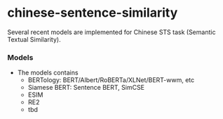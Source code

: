 # chinese-sentence-similarity
Several recent models are implemented for Chinese STS task (Semantic Textual Similarity).

### Models
- The models contains
  - BERTology: BERT/Albert/RoBERTa/XLNet/BERT-wwm, etc
  - Siamese BERT: Sentence BERT, SimCSE
  - ESIM
  - RE2
  - tbd

